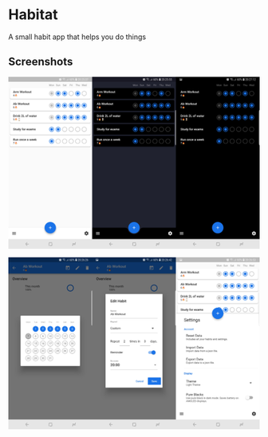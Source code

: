 # Habitat

A small habit app that helps you do things

## Screenshots

![1](./docs/screenshots/1.jpg)

![2](./docs/screenshots/2.jpg)
